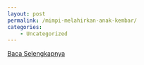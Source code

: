 ```yaml
---
layout: post
permalink: /mimpi-melahirkan-anak-kembar/
categories:
    - Uncategorized
---
```


[Baca Selengkapnya](/03)
